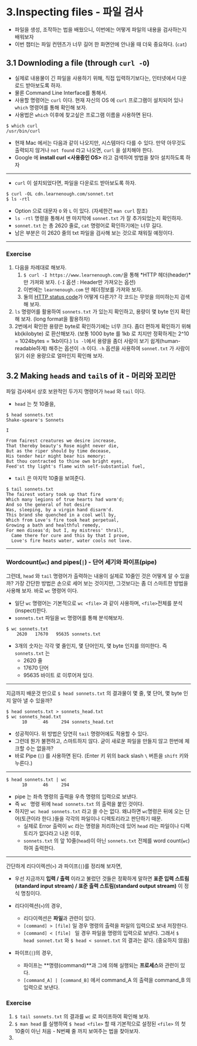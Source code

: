 # 3.Inspecting files - 파일 검사

* 파일을 생성, 조작하는 법을 배웠으니, 이번에는 어떻게 파일의 내용을 검사하는지 배워보자
* 이번 챕터는 파일 컨텐츠가 너무 길어 한 화면안에 안나올 때 더욱 중요하다. (`cat`)



## 3.1 Downloding a file (through `curl -O`)

* 실제로 내용물이 긴 파일을 사용하기 위해, 직접 입력하기보다는, 인터넷에서 다운로드 받아보도록 하자.
* 물론 Command Line Interface를 통해서.
* 사용할 명령어는 `curl` 이다. 현재 자신의  OS 에 `curl` 프로그램이 설치되어 있나 `which` 명령어를 통해 확인해 보자.
* 사용법은 `which` 이후에 찾고싶은 프로그램 이름을 사용하면 된다.

``` shell
$ which curl
/usr/bin/curl
```

* 현재 Mac 에서는 다음과 같이 나오지만, 시스템마다 다를 수 있다. 만약 아무것도 출력되지 않거나 `not found` 라고 나오면, `curl` 을 설치해야 한다.
* Google 에 **install curl <사용중인 OS>** 라고 검색하여 방법을 찾아 설치하도록 하자

---

* `curl` 이 설치되었다면, 파일을 다운로드 받아보도록 하자.

```shell
$ curl -OL cdn.learnenough.com/sonnet.txt
$ ls -rtl
```

* Option 으로 대문자 `O` 와 `L` 이 있다. (자세한건  `man curl` 참조)
* `ls -rtl` 명령을 통해서 맨 마지막에 `sonnet.txt` 가 잘 추가되었는지 확인하자.
* `sonnet.txt` 는 총 2620 줄로, `cat` 명령어로 확인하기에는 너무 길다. 
* 남은 부분은 이 2620 줄의 txt 파일을 검사해 보는 것으로 채워질 예정이다.

---

### Exercise

1. 다음을 차례대로 해보자.
   1. `$ curl -I https://www.learnenough.com/`을 통해 *HTTP 헤더(header)*만 가져와 보자. (`-I` 옵션 : Header만 가져오는 옵션)
   2. 이번에는 `learnenough.com` 만 헤더정보를 가져와 보자.
   3. 둘의 [HTTP status code](https://ko.wikipedia.org/wiki/HTTP_%EC%83%81%ED%83%9C_%EC%BD%94%EB%93%9C)가 어떻게 다른가? 각 코드는 무엇을 의미하는지 검색해 보자.
2. `ls` 명령어를 활용하여 `sonnets.txt` 가 있는지 확인하고, 용량이 몇 byte 인지 확인해 보자. (long format을 활용하자)
3. 2번에서 확인한  용량은 byte로 확인하기에는 너무 크다. 좀더 편하게 확인하기 위해 kb(kilobyte) 로 환산해보자. (보통 1000 byte 를 1kb 로 치지만 정확하게는 2^10 = 1024bytes = 1kb이다.) `ls -l`에서 용량을 좀더 사람이 보기 쉽게(human-readable하게) 해주는 옵션이 `-h` 이다. `-h` 옵션을 사용하여 `sonnet.txt` 가 사람이 읽기 쉬운 용량으로 얼마인지 확인해 보자.



## 3.2 Making `head`s and `tail`s of it - 머리와 꼬리만  

파일 검사에서 상호 보완적인 두가지 명령어가 `head` 와 `tail` 이다.

* `head` 는 첫 10줄을, 

```shell
$ head sonnets.txt
Shake-speare's Sonnets

I

From fairest creatures we desire increase,
That thereby beauty's Rose might never die,
But as the riper should by time decease,
His tender heir might bear his memory:
But thou contracted to thine own bright eyes,
Feed'st thy light's flame with self-substantial fuel,
```

* `tail` 은 마지막 10줄을 보여준다.

```shell
$ tail sonnets.txt
The fairest votary took up that fire
Which many legions of true hearts had warm'd;
And so the general of hot desire
Was, sleeping, by a virgin hand disarm'd.
This brand she quenched in a cool well by,
Which from Love's fire took heat perpetual,
Growing a bath and healthful remedy,
For men diseas'd; but I, my mistress' thrall,
  Came there for cure and this by that I prove,
  Love's fire heats water, water cools not love.
```

---

### Wordcount(`wc`) and pipes(`|`) - 단어 세기와 파이프(pipe)

그런데, `head` 와 `tail` 명령어가 출력하는 내용이 실제로 10줄인 것은 어떻게 알 수 있을까? 가장 간단한 방법은 손으로 세어 보는 것이지만, 그것보다는 좀 더 스마트한 방법을 사용해 보자. 바로 `wc` 명령어 이다.



* 일단 `wc` 명령어는 기본적으로 `wc <file>` 과 같이 사용하며, `<file>`전체를 분석(inspect)한다.
* `sonnets.txt` 파일을 `wc` 명령어를 통해 분석해보자.

```shell
$ wc sonnets.txt
    2620   17670   95635 sonnets.txt
```

* 3개의 숫자는 각각 몇 줄인지, 몇 단어인지, 몇 byte 인지를 의미한다. 즉 `sonnets.txt` 는
  * 2620 줄
  * 17670 단어
  * 95635 바이트 로 이루어져 있다.

---

지금까지 배운것 만으로 `$ head sonnets.txt` 의 결과물이 몇 줄, 몇 단어, 몇 byte 인지 알아 낼 수 있을까?

```shell
$ head sonnets.txt > sonnets_head.txt
$ wc sonnets_head.txt
      10      46     294 sonnets_head.txt
```

* 성공적이다. 위 방법은 당연히 `tail` 명령어에도 적용할 수 있다.
* 그런데 뭔가 불편하고, 스마트하지 않다. 굳이 새로운 파일을 만들지 않고 한번에 체크할 수는 없을까?
* 바로 Pipe (`|`) 를 사용하면 된다. (Enter 키 위의 back slash `\` 버튼을 `shift` 키와 누른다.)

---

```shell
$ head sonnets.txt | wc
      10      46     294
```

*  pipe 는 좌측 명령의 출력을 우측 명령의 입력으로 보낸다.
* 즉 `wc ` 명령 뒤에 `head sonnets.txt` 의 출력을 붙인 것이다.
* 하지만 `wc head sonnets.txt` 라고 쓸 수는 없다. 왜냐하면  `wc`명령은 뒤에 오는 단어(토큰이라 한다.)들을 각각의 파일이나 디렉토리라고 판단하기 때문.
  *  실제로 Error 출력이 `wc` 라는 명령을 처리하는데 있어  `head` 라는 파일이나 디렉토리가 없다라고 나온 이후,
  * `sonnets.txt` 의 앞 10줄(`head`)이 아닌 `sonnets.txt` 전체를 word count(`wc`) 하여 출력한다.

---

간단하게 리다이렉션(`>`) 과 파이프(`|`)를 정리해 보자면,

* 우선 지금까지 **입력 / 출력** 이라고 불렀던 것들은 정확하게 말하면 **표준 입력 스트림(standard input stream) / 표준 출력 스트림(standard output stream)** 이 정식 명칭이다.


* 리다이렉션(`>`)의 경우,
  * 리다이렉션은 **파일**과 관련이 있다.
  * `[command] > [file]` 일 경우 명령의 출력을 파일의 입력으로 보내 저장한다.
  * `[command] < [file] ` 일 경우 파일을 명령의 입력으로 보낸다. 그래서 `$ head sonnet.txt` 와 `$ head < sonnet.txt` 의 결과는 같다. (중요하지 않음)
* 파이프(`|`)의 경우,
  * 파이프는 **명령(command)**과 그에 의해 실행되는 **프로세스**와 관련이 있다.
  * `[command_A] | [command_B]` 에서 command_A 의 출력을 command_B 의 입력으로 보낸다.

### Exercise

1. `$ tail sonnets.txt` 의 결과를 `wc` 로 파이프하여 확인해 보자.
2. `$ man head` 를 실행하여 `$ head <file>` 할 때 기본적으로 설정된 `<file>` 의 첫 10줄이 아닌 처음 - N번째 줄 까지 보여주는 법을 찾아보자. 
3.  


